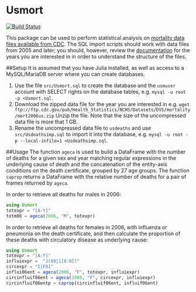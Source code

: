 # Usmort

[![Build Status](https://travis-ci.org/klpn/Usmort.jl.svg?branch=master)](https://travis-ci.org/klpn/Usmort.jl)

This package can be used to perform statistical analysis on [mortality data
files available from
CDC](http://www.cdc.gov/nchs/data_access/vitalstatsonline.htm). The SQL import
scripts should work with data files from 2005 and later; you should, however,
review the
[documentation](http://www.cdc.gov/nchs/nvss/mortality_public_use_data.htm) 
for the years you are interested in in order to understand the structure of the
files.

##Setup
It is assumed that you have Julia installed, as well as access to a
MySQL/MariaDB server where you can create databases.

1. Use the file `src/Usmort.sql` to create the database and the `usmuser` account
   with SELECT rights on the database tables, e.g.  `mysql -u root -p
   <Usmort.sql`.
2. Download the zipped data file for the year you are interested in e.g.  `wget
   ftp://ftp.cdc.gov/pub/Health_Statistics/NCHS/Datasets/DVS/mortality/mort2006us.zip`
   Unzip the file.
   Note that the size of the uncompressed data file is more that 1 GB.
3. Rename the uncompressed data file to `usdeaths` and use
   `src/Usdeathsimp.sql` to import it into the database, e.g.  `mysql -u root -p
   --local-infile=1 <Usdeathsimp.sql`.

##Usage
The function `ageca` is used to build a DataFrame with the number of deaths for
a given sex and year matching regular expressions in the underlying cause of
death and the concatenation of the entity-axis conditions on the death certificate,
grouped by 27 age groups. The function `caprop` returns a DataFrame with the
relative number of deaths for a pair of frames returned by `ageca`.

In order to retrieve all deaths for males in 2006:
```julia
using Usmort
totexpr = "[A-Y]"
totm06 = ageca(2006, "M", totexpr)
```

In order to retrieve all deaths for females in 2006, with influenza or
pneumonia on the death certificate, and then calculate the proportion of these
deaths with circulatory disease as underlying cause:
```julia
using Usmort
totexpr = "[A-Y]"
influiexpr =  "J(09|1[0-8])"
circexpr = "I|F01"
influi06ent = ageca(2006, "F", totexpr, influiexpr)
circinfluif06ent = ageca(2006, "F", circexpr, influiexpr)
circinfluif06entp = caprop(circinfluif06ent, influif06ent)
```
